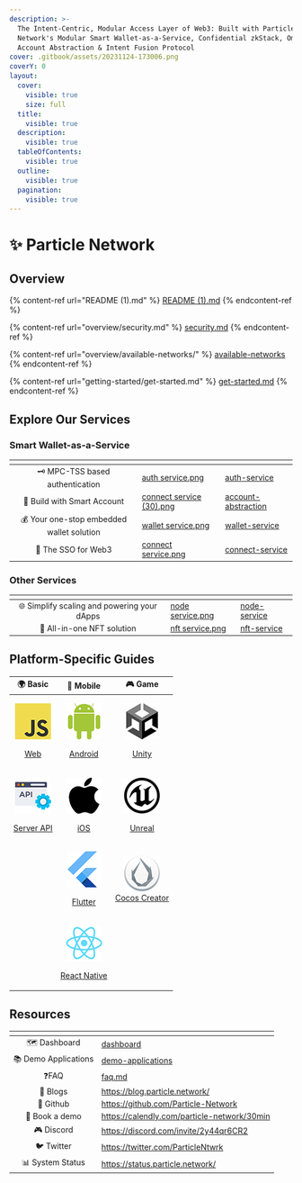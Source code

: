 ```yaml
---
description: >-
  The Intent-Centric, Modular Access Layer of Web3: Built with Particle
  Network's Modular Smart Wallet-as-a-Service, Confidential zkStack, Omnichain
  Account Abstraction & Intent Fusion Protocol
cover: .gitbook/assets/20231124-173006.png
coverY: 0
layout:
  cover:
    visible: true
    size: full
  title:
    visible: true
  description:
    visible: true
  tableOfContents:
    visible: true
  outline:
    visible: true
  pagination:
    visible: true
---
```


# ✨ Particle Network

## Overview

{% content-ref url="README (1).md" %}
[README (1).md](<README (1).md>)
{% endcontent-ref %}

{% content-ref url="overview/security.md" %}
[security.md](overview/security.md)
{% endcontent-ref %}

{% content-ref url="overview/available-networks/" %}
[available-networks](overview/available-networks/)
{% endcontent-ref %}

{% content-ref url="getting-started/get-started.md" %}
[get-started.md](getting-started/get-started.md)
{% endcontent-ref %}

## Explore Our Services

### Smart Wallet-as-a-Service

<table data-view="cards"><thead><tr><th align="center"></th><th data-hidden data-card-cover data-type="files"></th><th data-hidden data-card-target data-type="content-ref"></th></tr></thead><tbody><tr><td align="center">🗝 MPC-TSS based authentication</td><td><a href=".gitbook/assets/auth service.png">auth service.png</a></td><td><a href="developers/auth-service/">auth-service</a></td></tr><tr><td align="center">💫 Build with Smart Account</td><td><a href=".gitbook/assets/connect service (30).png">connect service (30).png</a></td><td><a href="developers/account-abstraction/">account-abstraction</a></td></tr><tr><td align="center">💰 Your one-stop embedded wallet solution</td><td><a href=".gitbook/assets/wallet service.png">wallet service.png</a></td><td><a href="developers/wallet-service/">wallet-service</a></td></tr><tr><td align="center">🔌 The SSO for Web3</td><td><a href=".gitbook/assets/connect service.png">connect service.png</a></td><td><a href="developers/connect-service/">connect-service</a></td></tr></tbody></table>

### Other Services

<table data-view="cards"><thead><tr><th align="center"></th><th data-hidden data-card-cover data-type="files"></th><th data-hidden data-card-target data-type="content-ref"></th></tr></thead><tbody><tr><td align="center">🌐 Simplify scaling and powering your dApps</td><td><a href=".gitbook/assets/node service.png">node service.png</a></td><td><a href="developers/node-service/">node-service</a></td></tr><tr><td align="center">💎 All-in-one NFT solution</td><td><a href=".gitbook/assets/nft service.png">nft service.png</a></td><td><a href="developers/nft-service/">nft-service</a></td></tr></tbody></table>

## Platform-Specific Guides

|                                                                                  🌍 Basic                                                                                 |                                                                                  📱 Mobile                                                                                  |                                                                                                                🎮 Game                                                                                                                |
| :-----------------------------------------------------------------------------------------------------------------------------------------------------------------------: | :-------------------------------------------------------------------------------------------------------------------------------------------------------------------------: | :-----------------------------------------------------------------------------------------------------------------------------------------------------------------------------------------------------------------------------------: |
|       <p><img src=".gitbook/assets/JavaScript-logo (1).png" alt="" data-size="original"></p><p><a href="getting-started/platform-specific-guides/web.md">Web</a></p>      |      <p><img src=".gitbook/assets/android-logo (1).png" alt="" data-size="original"></p><p><a href="getting-started/platform-specific-guides/android/">Android</a></p>      |                                    <p><img src=".gitbook/assets/U-ea48bc1d-128 (1).png" alt="" data-size="original"></p><p><a href="getting-started/platform-specific-guides/unity/">Unity</a></p>                                    |
| <p><img src=".gitbook/assets/926f6aaba773 (1).png" alt="" data-size="original"></p><p><a href="getting-started/platform-specific-guides/server-api.md">Server API</a></p> |    <p><img src=".gitbook/assets/apple-logo-transparent (1).png" alt="" data-size="original"></p><p><a href="getting-started/platform-specific-guides/ios.md">iOS</a></p>    | <p><img src=".gitbook/assets/kisspng-unreal-tournament-unreal-engine-4-game-engine-marketplace-5ad659d01e4e40 (1).png" alt="" data-size="original"></p><p><a href="getting-started/platform-specific-guides/unreal.md">Unreal</a></p> |
|                                                                                                                                                                           |       <p><img src=".gitbook/assets/flutter5786 (1).png" alt="" data-size="original"></p><p><a href="getting-started/platform-specific-guides/flutter/">Flutter</a></p>      |                                                   <p><img src=".gitbook/assets/cocos.png" alt=""><br><a href="getting-started/platform-specific-guides/cocos/">Cocos Creator</a></p>                                                  |
|                                                                                                                                                                           | <p><img src=".gitbook/assets/React-icon (1).png" alt="" data-size="original"></p><p><a href="getting-started/platform-specific-guides/react-native.md">React Native</a></p> |                                                                                                                                                                                                                                       |

## Resources

<table data-view="cards"><thead><tr><th align="center"></th><th data-hidden data-card-target data-type="content-ref"></th></tr></thead><tbody><tr><td align="center">🗺️ Dashboard</td><td><a href="getting-started/dashboard/">dashboard</a></td></tr><tr><td align="center">📚 Demo Applications</td><td><a href="developers/demo-applications/">demo-applications</a></td></tr><tr><td align="center">❓FAQ</td><td><a href="developers/faq.md">faq.md</a></td></tr><tr><td align="center">📰 Blogs</td><td><a href="https://blog.particle.network/">https://blog.particle.network/</a></td></tr><tr><td align="center">🐙 Github</td><td><a href="https://github.com/Particle-Network">https://github.com/Particle-Network</a></td></tr><tr><td align="center">📅 Book a demo</td><td><a href="https://calendly.com/particle-network/30min">https://calendly.com/particle-network/30min</a></td></tr><tr><td align="center">🎮 Discord</td><td><a href="https://discord.com/invite/2y44qr6CR2">https://discord.com/invite/2y44qr6CR2</a></td></tr><tr><td align="center">🐦 Twitter</td><td><a href="https://twitter.com/ParticleNtwrk">https://twitter.com/ParticleNtwrk</a></td></tr><tr><td align="center">📊 System Status</td><td><a href="https://status.particle.network/">https://status.particle.network/</a></td></tr></tbody></table>
